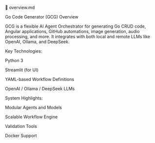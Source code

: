 📄 overview.md

Go Code Generator (GCG) Overview

GCG is a flexible AI Agent Orchestrator for generating Go CRUD code, Angular applications, GitHub automations, image generation, audio processing, and more. It integrates with both local and remote LLMs like OpenAI, Ollama, and DeepSeek.

Key Technologies:

Python 3

Streamlit (for UI)

YAML-based Workflow Definitions

OpenAI / Ollama / DeepSeek LLMs

System Highlights:

Modular Agents and Models

Scalable Workflow Engine

Validation Tools

Docker Support